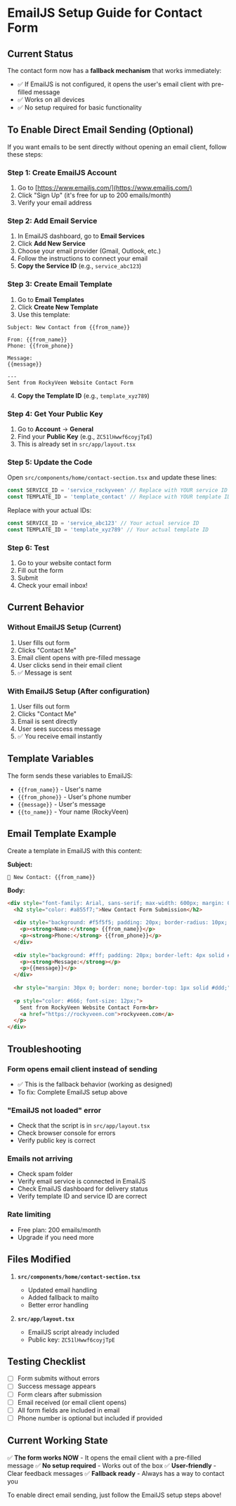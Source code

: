 # EmailJS Setup Guide for Contact Form

## Current Status
The contact form now has a **fallback mechanism** that works immediately:
- ✅ If EmailJS is not configured, it opens the user's email client with pre-filled message
- ✅ Works on all devices
- ✅ No setup required for basic functionality

## To Enable Direct Email Sending (Optional)

If you want emails to be sent directly without opening an email client, follow these steps:

### Step 1: Create EmailJS Account
1. Go to [https://www.emailjs.com/](https://www.emailjs.com/)
2. Click "Sign Up" (it's free for up to 200 emails/month)
3. Verify your email address

### Step 2: Add Email Service
1. In EmailJS dashboard, go to **Email Services**
2. Click **Add New Service**
3. Choose your email provider (Gmail, Outlook, etc.)
4. Follow the instructions to connect your email
5. **Copy the Service ID** (e.g., `service_abc123`)

### Step 3: Create Email Template
1. Go to **Email Templates**
2. Click **Create New Template**
3. Use this template:

```
Subject: New Contact from {{from_name}}

From: {{from_name}}
Phone: {{from_phone}}

Message:
{{message}}

---
Sent from RockyVeen Website Contact Form
```

4. **Copy the Template ID** (e.g., `template_xyz789`)

### Step 4: Get Your Public Key
1. Go to **Account** → **General**
2. Find your **Public Key** (e.g., `ZC51lHwwf6coyjTpE`)
3. This is already set in `src/app/layout.tsx`

### Step 5: Update the Code
Open `src/components/home/contact-section.tsx` and update these lines:

```typescript
const SERVICE_ID = 'service_rockyveen' // Replace with YOUR service ID
const TEMPLATE_ID = 'template_contact' // Replace with YOUR template ID
```

Replace with your actual IDs:
```typescript
const SERVICE_ID = 'service_abc123' // Your actual service ID
const TEMPLATE_ID = 'template_xyz789' // Your actual template ID
```

### Step 6: Test
1. Go to your website contact form
2. Fill out the form
3. Submit
4. Check your email inbox!

## Current Behavior

### Without EmailJS Setup (Current)
1. User fills out form
2. Clicks "Contact Me"
3. Email client opens with pre-filled message
4. User clicks send in their email client
5. ✅ Message is sent

### With EmailJS Setup (After configuration)
1. User fills out form
2. Clicks "Contact Me"
3. Email is sent directly
4. User sees success message
5. ✅ You receive email instantly

## Template Variables

The form sends these variables to EmailJS:
- `{{from_name}}` - User's name
- `{{from_phone}}` - User's phone number
- `{{message}}` - User's message
- `{{to_name}}` - Your name (RockyVeen)

## Email Template Example

Create a template in EmailJS with this content:

**Subject:**
```
🎯 New Contact: {{from_name}}
```

**Body:**
```html
<div style="font-family: Arial, sans-serif; max-width: 600px; margin: 0 auto; padding: 20px;">
  <h2 style="color: #a855f7;">New Contact Form Submission</h2>
  
  <div style="background: #f5f5f5; padding: 20px; border-radius: 10px; margin: 20px 0;">
    <p><strong>Name:</strong> {{from_name}}</p>
    <p><strong>Phone:</strong> {{from_phone}}</p>
  </div>
  
  <div style="background: #fff; padding: 20px; border-left: 4px solid #a855f7; margin: 20px 0;">
    <p><strong>Message:</strong></p>
    <p>{{message}}</p>
  </div>
  
  <hr style="margin: 30px 0; border: none; border-top: 1px solid #ddd;">
  
  <p style="color: #666; font-size: 12px;">
    Sent from RockyVeen Website Contact Form<br>
    <a href="https://rockyveen.com">rockyveen.com</a>
  </p>
</div>
```

## Troubleshooting

### Form opens email client instead of sending
- ✅ This is the fallback behavior (working as designed)
- To fix: Complete EmailJS setup above

### "EmailJS not loaded" error
- Check that the script is in `src/app/layout.tsx`
- Check browser console for errors
- Verify public key is correct

### Emails not arriving
- Check spam folder
- Verify email service is connected in EmailJS
- Check EmailJS dashboard for delivery status
- Verify template ID and service ID are correct

### Rate limiting
- Free plan: 200 emails/month
- Upgrade if you need more

## Files Modified

1. **`src/components/home/contact-section.tsx`**
   - Updated email handling
   - Added fallback to mailto
   - Better error handling

2. **`src/app/layout.tsx`**
   - EmailJS script already included
   - Public key: `ZC51lHwwf6coyjTpE`

## Testing Checklist

- [ ] Form submits without errors
- [ ] Success message appears
- [ ] Form clears after submission
- [ ] Email received (or email client opens)
- [ ] All form fields are included in email
- [ ] Phone number is optional but included if provided

## Current Working State

✅ **The form works NOW** - It opens the email client with a pre-filled message
✅ **No setup required** - Works out of the box
✅ **User-friendly** - Clear feedback messages
✅ **Fallback ready** - Always has a way to contact you

To enable direct email sending, just follow the EmailJS setup steps above!
